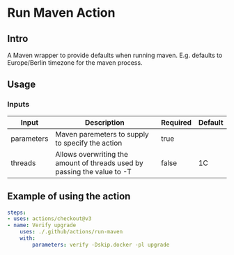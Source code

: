 # Run Maven Action

## Intro

A Maven wrapper to provide defaults when running maven. E.g. defaults to Europe/Berlin timezone for the maven process.

## Usage

### Inputs

| Input | Description | Required | Default |
|-------|-------------|----------|---------|
| parameters | Maven paremeters to supply to specify the action | true | |
| threads | Allows overwriting the amount of threads used by passing the value to -T | false | 1C |


## Example of using the action

```yaml
steps:
- uses: actions/checkout@v3
- name: Verify upgrade
    uses: ./.github/actions/run-maven
    with:
        parameters: verify -Dskip.docker -pl upgrade
```
